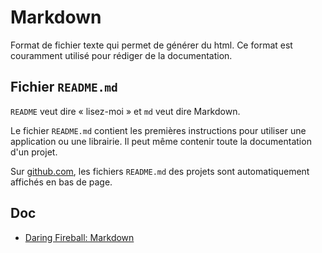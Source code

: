 # Markdown

Format de fichier texte qui permet de générer du html. Ce format est couramment utilisé pour rédiger de la documentation.

## Fichier `README.md`

`README` veut dire « lisez-moi » et `md` veut dire Markdown.

Le fichier `README.md` contient les premières instructions pour utiliser une application ou une librairie. Il peut même contenir toute la documentation d'un projet.

Sur [github.com](https://github.com), les fichiers `README.md` des projets sont automatiquement affichés en bas de page.

## Doc

- [Daring Fireball: Markdown](https://daringfireball.net/projects/markdown/)
